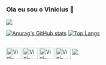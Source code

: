 ### Ola eu sou o Vinicius 👋
<div> 
  <a href="https://www.linkedin.com/in/vinicius66/" target="_blank"><img src="https://img.shields.io/badge/-LinkedIn-%230077B5?style=for-the-badge&logo=linkedin&logoColor=white" target="_blank"></a> 
  
</div>

[![Anurag's GitHub stats](https://github-readme-stats.vercel.app/api?username=Vinicius-Riani&show_icons=true)](https://github.com/anuraghazra/github-readme-stats)
[![Top Langs](https://github-readme-stats.vercel.app/api/top-langs/?username=Vinicius-Riani&show_icons=true)](https://github.com/anuraghazra/github-readme-stats)


<div style="display: inline_block"><br>
  <img align="center" alt="Vini-Linux" height="30" width="40" src="https://cdn.jsdelivr.net/gh/devicons/devicon/icons/linux/linux-original.svg">
  <img align="center" alt="Vini-vagrant" height="30" width="40" src="https://cdn.jsdelivr.net/gh/devicons/devicon/icons/vagrant/vagrant-original.svg">
  <img align="center" alt="Vini-ansible" height="30" width="40" src="https://cdn.jsdelivr.net/gh/devicons/devicon/icons/ansible/ansible-original.svg">
  <img align="center" alt="Vini-docker" height="30" width="40" src="https://cdn.jsdelivr.net/gh/devicons/devicon/icons/docker/docker-original.svg">
      <a href="https://www.vagrantup.com" target="_blank"><img src="https://cdn.jsdelivr.net/gh/devicons/devicon/icons/vagrant/vagrant-original.svg" target="_blank"></a>       
         
</div>
